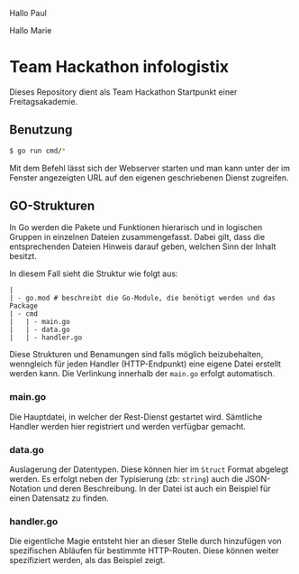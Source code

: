 Hallo Paul


Hallo Marie

# Team Hackathon infologistix

Dieses Repository dient als Team Hackathon Startpunkt einer Freitagsakademie.

## Benutzung

```bash
$ go run cmd/*
```
Mit dem Befehl lässt sich der Webserver starten und man kann unter der im Fenster angezeigten URL auf den eigenen geschriebenen Dienst zugreifen.

## GO-Strukturen

In Go werden die Pakete und Funktionen hierarisch und in logischen Gruppen in einzelnen Dateien zusammengefasst. Dabei gilt, dass die entsprechenden Dateien Hinweis darauf geben, welchen Sinn der Inhalt besitzt.

In diesem Fall sieht die Struktur wie folgt aus:
```
|
| - go.mod # beschreibt die Go-Module, die benötigt werden und das Package
| - cmd
|   | - main.go
|   | - data.go
|   | - handler.go
```
Diese Strukturen und Benamungen sind falls möglich beizubehalten, wenngleich für jeden Handler (HTTP-Endpunkt) eine eigene Datei erstellt werden kann. Die Verlinkung innerhalb der `main.go` erfolgt automatisch.

### main.go

Die Hauptdatei, in welcher der Rest-Dienst gestartet wird. Sämtliche Handler werden hier registriert und werden verfügbar gemacht.

### data.go

Auslagerung der Datentypen. Diese können hier im `Struct` Format abgelegt werden. Es erfolgt neben der Typisierung (zb: `string`) auch die JSON-Notation und deren Beschreibung. In der Datei ist auch ein Beispiel für einen Datensatz zu finden. 

### handler.go

Die eigentliche Magie entsteht hier an dieser Stelle durch hinzufügen von spezifischen Abläufen für bestimmte HTTP-Routen. Diese können weiter spezifiziert werden, als das Beispiel zeigt.